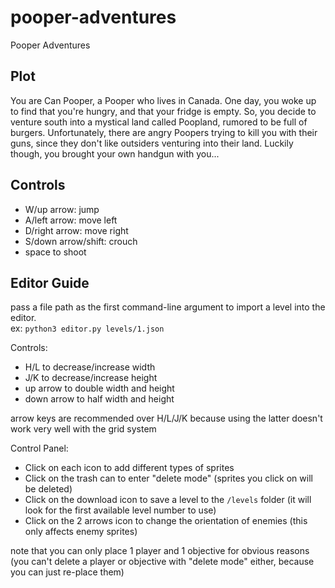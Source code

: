 # pooper-adventures
Pooper Adventures

## Plot

You are Can Pooper, a Pooper who lives in Canada. One day, you woke up to find that you're hungry, and that your fridge is empty. So, you decide to venture south into a mystical land called Poopland, rumored to be full of burgers. Unfortunately, there are angry Poopers trying to kill you with their guns, since they don't like outsiders venturing into their land. Luckily though, you brought your own handgun with you...

## Controls
- W/up arrow: jump
- A/left arrow: move left
- D/right arrow: move right
- S/down arrow/shift: crouch
- space to shoot

## Editor Guide
pass a file path as the first command-line argument to import a level into the editor.  
ex: `python3 editor.py levels/1.json`

Controls:

- H/L to decrease/increase width
- J/K to decrease/increase height
- up arrow to double width and height
- down arrow to half width and height

arrow keys are recommended over H/L/J/K because using the latter doesn't work very well with the grid system

Control Panel:
- Click on each icon to add different types of sprites
- Click on the trash can to enter "delete mode" (sprites you click on will be deleted)
- Click on the download icon to save a level to the `/levels` folder (it will look for the first available level number to use)
- Click on the 2 arrows icon to change the orientation of enemies (this only affects enemy sprites)

note that you can only place 1 player and 1 objective for obvious reasons (you can't delete a player or objective with "delete mode" either, because you can just re-place them)
